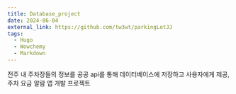 ```yaml
---
title: Database_project
date: 2024-06-04
external_link: https://github.com/tw3wt/parkingLotJJ
tags:
  - Hugo
  - Wowchemy
  - Markdown
---
```


전주 내 주차장들의 정보를 공공 api를 통해 데이터베이스에 저장하고 사용자에게 제공, 주차 요금 알람 앱 개발 프로젝트 

<!--more-->
